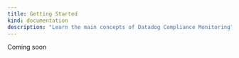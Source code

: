 ```yaml
---
title: Getting Started
kind: documentation
description: "Learn the main concepts of Datadog Compliance Monitoring"
---
```


Coming soon